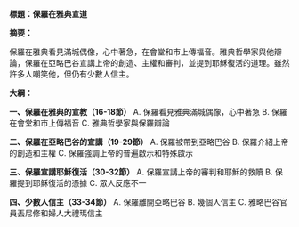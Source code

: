 **標題：保羅在雅典宣道**

**摘要：**

保羅在雅典看見滿城偶像，心中著急，在會堂和市上傳福音。雅典哲學家與他辯論，保羅在亞略巴谷宣講上帝的創造、主權和審判，並提到耶穌復活的道理。雖然許多人嘲笑他，但仍有少數人信主。

**大綱：**

**一、保羅在雅典的宣教（16-18節）**
    A. 保羅看見雅典滿城偶像，心中著急
    B. 保羅在會堂和市上傳福音
    C. 雅典哲學家與保羅辯論

**二、保羅在亞略巴谷的宣講（19-29節）**
    A. 保羅被帶到亞略巴谷
    B. 保羅介紹上帝的創造和主權
    C. 保羅強調上帝的普遍啟示和特殊啟示

**三、保羅宣講耶穌復活（30-32節）**
    A. 保羅宣講上帝的審判和耶穌的救贖
    B. 保羅提到耶穌復活的憑據
    C. 眾人反應不一

**四、少數人信主（33-34節）**
    A. 保羅離開亞略巴谷
    B. 幾個人信主
    C. 雅略巴谷官員丟尼修和婦人大禮瑪信主